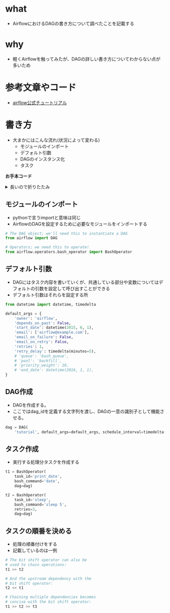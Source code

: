 # what

- AirflowにおけるDAGの書き方について調べたことを記載する

# why
- 軽くAirflowを触ってみたが、DAGの詳しい書き方についてわからない点が多いため

# 参考文章やコード
- [airflow公式チュートリアル](https://airflow.apache.org/tutorial.html#example-pipeline-definition)

# 書き方

- 大まかにはこんな流れ(状況によって変わる)
    - モジュールのインポート
    - デフォルト引数
    - DAGのインスタンス化
    - タスク

**お手本コード**

<details><summary>長いので折りたたみ</summary>

```python
from airflow import DAG
from airflow.operators.bash_operator import BashOperator
from datetime import datetime, timedelta


default_args = {
    'owner': 'airflow',
    'depends_on_past': False,
    'start_date': datetime(2015, 6, 1),
    'email': ['airflow@example.com'],
    'email_on_failure': False,
    'email_on_retry': False,
    'retries': 1,
    'retry_delay': timedelta(minutes=5),
    # 'queue': 'bash_queue',
    # 'pool': 'backfill',
    # 'priority_weight': 10,
    # 'end_date': datetime(2016, 1, 1),
}

dag = DAG('tutorial', default_args=default_args, schedule_interval=timedelta(days=1))

# t1, t2 and t3 are examples of tasks created by instantiating operators
t1 = BashOperator(
    task_id='print_date',
    bash_command='date',
    dag=dag)

t2 = BashOperator(
    task_id='sleep',
    bash_command='sleep 5',
    retries=3,
    dag=dag)

templated_command = """
    {% for i in range(5) %}
        echo "{{ ds }}"
        echo "{{ macros.ds_add(ds, 7)}}"
        echo "{{ params.my_param }}"
    {% endfor %}
"""

t3 = BashOperator(
    task_id='templated',
    bash_command=templated_command,
    params={'my_param': 'Parameter I passed in'},
    dag=dag)

t2.set_upstream(t1)
t3.set_upstream(t1)

```
</details>

## モジュールのインポート
- pythonで言うimportと意味は同じ
- AirflowのDAGを設定するために必要なモジュールをインポートする

```python
# The DAG object; we'll need this to instantiate a DAG
from airflow import DAG

# Operators; we need this to operate!
from airflow.operators.bash_operator import BashOperator
```

## デフォルト引数
- DAGにはタスク内容を書いていくが、共通している部分や変数についてはデフォルトの引数を設定して呼び出すことができる
- デフォルト引数はそれらを設定する所

```python
from datetime import datetime, timedelta

default_args = {
    'owner': 'airflow',
    'depends_on_past': False,
    'start_date': datetime(2015, 6, 1),
    'email': ['airflow@example.com'],
    'email_on_failure': False,
    'email_on_retry': False,
    'retries': 1,
    'retry_delay': timedelta(minutes=5),
    # 'queue': 'bash_queue',
    # 'pool': 'backfill',
    # 'priority_weight': 10,
    # 'end_date': datetime(2016, 1, 1),
}
```

## DAG作成
- DAGを作成する。
- ここではdag_idを定義する文字列を渡し、DAGの一意の識別子として機能させる。

```python
dag = DAG(
    'tutorial', default_args=default_args, schedule_interval=timedelta(days=1))
```

## タスク作成
- 実行する処理分タスクを作成する

```python
t1 = BashOperator(
    task_id='print_date',
    bash_command='date',
    dag=dag)

t2 = BashOperator(
    task_id='sleep',
    bash_command='sleep 5',
    retries=3,
    dag=dag)
```

## タスクの順番を決める
- 処理の順番付けをする
- 記載しているのは一例

```python
# The bit shift operator can also be
# used to chain operations:
t1 >> t2

# And the upstream dependency with the
# bit shift operator:
t2 << t1

# Chaining multiple dependencies becomes
# concise with the bit shift operator:
t1 >> t2 >> t3
```
